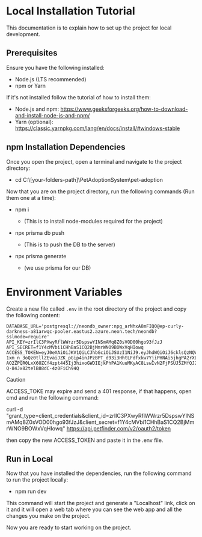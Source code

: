 
# Local Installation Tutorial 

This documentation is to explain how to set up the project for local development.

## Prerequisites
Ensure you have the following installed:

- Node.js (LTS recommended)
- npm or Yarn

If it's not installed follow the tutorial of how to install them:

- Node.js and npm: https://www.geeksforgeeks.org/how-to-download-and-install-node-js-and-npm/
- Yarn (optional): https://classic.yarnpkg.com/lang/en/docs/install/#windows-stable


## npm Installation Dependencies

Once you open the project, open a terminal and navigate to the project directory:

- cd C:\\[your-folders-path]\PetAdoptionSystem\pet-adoption

Now that you are on the project directory, run the following commands (Run them one at a time):

- npm i 
    - (This is to install node-modules required for the project)

- npx prisma db push 
    - (This is to push the DB to the server)

- npx prisma generate 
    - (we use prisma for our DB)


# Environment Variables

Create a new file called `.env` in the root directory of the project and copy the following content: 

```env
DATABASE_URL='postgresql://neondb_owner:npg_arNhxA8mFIQ0@ep-curly-darkness-a81arwqc-pooler.eastus2.azure.neon.tech/neondb?sslmode=require'
API_KEY=zrIlC3PXwyRflWWrzr5DspswYINSmAMq8Z0sVOD00hgo93fJzJ
API_SECRET=f1Y4cMVbi1CHhBaS1CQ2BjMmrWNO9BOWxVqHIowq
ACCESS_TOKEN=eyJ0eXAiOiJKV1QiLCJhbGciOiJSUzI1NiJ9.eyJhdWQiOiJ6cklsQzNQWHd5UmZsV1dyenI1RHNwc3dZSU5TbUFNcThaMHNWT0QwMGhnbzkzZkp6SiIsImp0aSI6ImUyNWNjZjI1NmIwOTNiMzEzYzhiNTQ0YjViMzcwZGI4NDZiOGI1NDRjMDhjNDk0ZThlNWQ5NzMxYTgyZWE1NDkxZDY2ZDYxYzE0M2M1MWM5IiwiaWF0IjoxNzQyMzA4NzI4LCJuYmYiOjE3NDIzMDg3MjgsImV4cCI6MTc0MjMxMjMyOCwic3ViIjoiIiwic2NvcGVzIjpbXX0.BFGYeCf7pUfGpTUI79RbcMytTcLbRhvtiZ11UOkztuKSdNtvKGsg02Fpynx5ujhtmpjCkopbHpIVzbH5qN0XOrHxtzbrcgSloJGq6WV-1xm_n_3oQz0tllZEvaiJZK_pGip4inJPzBPT_d93i3HhtLFdfxkw7YjiPHNAi5jhgPA2rXLNwm_U2vEy-AO2ZPQR0LxX6OZCf4zpt445Ij3hixoGWDIEjkPhPA1KuuMKyAC8LswIvN2FjPSUJ5ZMfQJ28eX3LKaivbXI4DgnmCSNGAKVoh8CuOwRCub5SW5KMbizoj0cx4G_nPFK3U-Q-84Jx82telB88dC-4z0FiCh94Q

```

> [!CAUTION]
> ACCESS_TOKE may expire and send a 401 response, if that happens, open cmd and run the following command:
>
>curl -d "grant_type=client_credentials&client_id=zrIlC3PXwyRflWWrzr5DspswYINSmAMq8Z0sVOD00hgo93fJzJ&client_secret=f1Y4cMVbi1CHhBaS1CQ2BjMmrWNO9BOWxVqHIowq" https://api.petfinder.com/v2/oauth2/token
>
>then copy the new ACCESS_TOKEN and paste it in the .env file.

## Run in Local

Now that you have installed the dependencies, run the following command to run the project locally: 

- npm run dev

This command will start the project and generate a "Localhost" link, click on it and it will open a web tab where you can see the web app and all the changes you make on the project.

Now you are ready to start working on the project.
